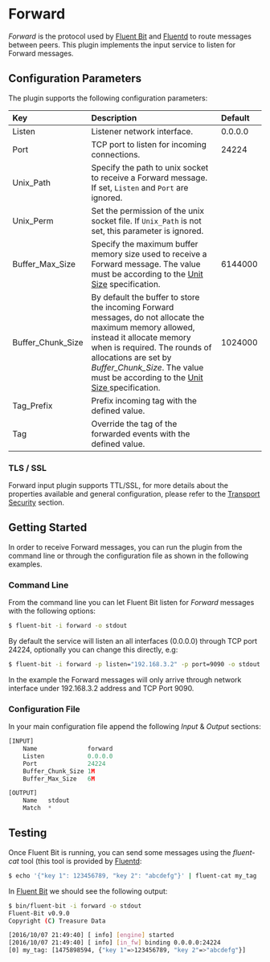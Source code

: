 # Forward

_Forward_ is the protocol used by [Fluent Bit](http://fluentbit.io) and [Fluentd](http://www.fluentd.org) to route messages between peers.
This plugin implements the input service to listen for Forward messages.

## Configuration Parameters

The plugin supports the following configuration parameters:

| Key                 | Description                                                                                                                                                                                                                                                                                                                                 | Default |
|:--------------------|:--------------------------------------------------------------------------------------------------------------------------------------------------------------------------------------------------------------------------------------------------------------------------------------------------------------------------------------------| :--- |
| Listen              | Listener network interface.                                                                                                                                                                                                                                                                                                                 | 0.0.0.0 |
| Port                | TCP port to listen for incoming connections.                                                                                                                                                                                                                                                                                                | 24224 |
| Unix_Path           | Specify the path to unix socket to receive a Forward message. If set, `Listen` and `Port` are ignored.                                                                                                                                                                                                                                      | |
| Unix_Perm           | Set the permission of the unix socket file. If `Unix_Path` is not set, this parameter is ignored.                                                                                                                                                                                                                                      | |
| Buffer\_Max\_Size   | Specify the maximum buffer memory size used to receive a Forward message. The value must be according to the [Unit Size](../../administration/configuring-fluent-bit/unit-sizes.md) specification.                                                                                                                                          | 6144000 |
| Buffer\_Chunk\_Size | By default the buffer to store the incoming Forward messages, do not allocate the maximum memory allowed, instead it allocate memory when is required. The rounds of allocations are set by _Buffer\_Chunk\_Size_. The value must be according to the [Unit Size ](../../administration/configuring-fluent-bit/unit-sizes.md)specification. | 1024000 |
| Tag_Prefix          | Prefix incoming tag with the defined value.|  |
| Tag                 | Override the tag of the forwarded events with the defined value.|  |

### TLS / SSL

Forward input plugin supports TTL/SSL, for more details about the properties available and general configuration, please refer to the [Transport Security](../../administration/transport-security.md) section.

## Getting Started

In order to receive Forward messages, you can run the plugin from the command line or through the configuration file as shown in the following examples.

### Command Line

From the command line you can let Fluent Bit listen for _Forward_ messages with the following options:

```bash
$ fluent-bit -i forward -o stdout
```

By default the service will listen an all interfaces \(0.0.0.0\) through TCP port 24224, optionally you can change this directly, e.g:

```bash
$ fluent-bit -i forward -p listen="192.168.3.2" -p port=9090 -o stdout
```

In the example the Forward messages will only arrive through network interface under 192.168.3.2 address and TCP Port 9090.

### Configuration File

In your main configuration file append the following _Input_ & _Output_ sections:

```python
[INPUT]
    Name              forward
    Listen            0.0.0.0
    Port              24224
    Buffer_Chunk_Size 1M
    Buffer_Max_Size   6M

[OUTPUT]
    Name   stdout
    Match  *
```

## Testing

Once Fluent Bit is running, you can send some messages using the _fluent-cat_ tool \(this tool is provided by [Fluentd](http://www.fluentd.org):

```bash
$ echo '{"key 1": 123456789, "key 2": "abcdefg"}' | fluent-cat my_tag
```

In [Fluent Bit](http://fluentbit.io) we should see the following output:

```bash
$ bin/fluent-bit -i forward -o stdout
Fluent-Bit v0.9.0
Copyright (C) Treasure Data

[2016/10/07 21:49:40] [ info] [engine] started
[2016/10/07 21:49:40] [ info] [in_fw] binding 0.0.0.0:24224
[0] my_tag: [1475898594, {"key 1"=>123456789, "key 2"=>"abcdefg"}]
```

